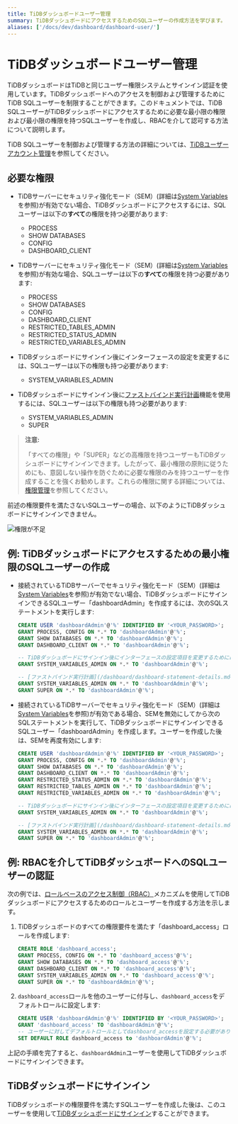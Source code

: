 ```yaml
---
title: TiDBダッシュボードユーザー管理
summary: TiDBダッシュボードにアクセスするためのSQLユーザーの作成方法を学びます。
aliases: ['/docs/dev/dashboard/dashboard-user/']
---
```


# TiDBダッシュボードユーザー管理

TiDBダッシュボードはTiDBと同じユーザー権限システムとサインイン認証を使用しています。TiDBダッシュボードへのアクセスを制御および管理するためにTiDB SQLユーザーを制限することができます。このドキュメントでは、TiDB SQLユーザーがTiDBダッシュボードにアクセスするために必要な最小限の権限および最小限の権限を持つSQLユーザーを作成し、RBACを介して認可する方法について説明します。

TiDB SQLユーザーを制御および管理する方法の詳細については、[TiDBユーザーアカウント管理](/user-account-management.md)を参照してください。

## 必要な権限

- TiDBサーバーにセキュリティ強化モード（SEM）(詳細は[System Variables](/system-variables.md#tidb_enable_enhanced_security)を参照)が有効でない場合、TiDBダッシュボードにアクセスするには、SQLユーザーは以下の**すべて**の権限を持つ必要があります:

    - PROCESS
    - SHOW DATABASES
    - CONFIG
    - DASHBOARD_CLIENT

- TiDBサーバーにセキュリティ強化モード（SEM）(詳細は[System Variables](/system-variables.md#tidb_enable_enhanced_security)を参照)が有効な場合、SQLユーザーは以下の**すべて**の権限を持つ必要があります:

    - PROCESS
    - SHOW DATABASES
    - CONFIG
    - DASHBOARD_CLIENT
    - RESTRICTED_TABLES_ADMIN
    - RESTRICTED_STATUS_ADMIN
    - RESTRICTED_VARIABLES_ADMIN

- TiDBダッシュボードにサインイン後にインターフェースの設定を変更するには、SQLユーザーは以下の権限も持つ必要があります:

    - SYSTEM_VARIABLES_ADMIN

- TiDBダッシュボードにサインイン後に[ファストバインド実行計画](/dashboard/dashboard-statement-details.md#fast-plan-binding)機能を使用するには、SQLユーザーは以下の権限も持つ必要があります:

    - SYSTEM_VARIABLES_ADMIN
    - SUPER

> **注意:**
>
> 「すべての権限」や「SUPER」などの高権限を持つユーザーもTiDBダッシュボードにサインインできます。したがって、最小権限の原則に従うためにも、意図しない操作を防ぐために必要な権限のみを持つユーザーを作成することを強くお勧めします。これらの権限に関する詳細については、[権限管理](/privilege-management.md)を参照してください。

前述の権限要件を満たさないSQLユーザーの場合、以下のようにTiDBダッシュボードにサインインできません。

![権限が不足](/media/dashboard/dashboard-user-insufficient-privileges.png)

## 例: TiDBダッシュボードにアクセスするための最小権限のSQLユーザーの作成

- 接続されているTiDBサーバーでセキュリティ強化モード（SEM）(詳細は[System Variables](/system-variables.md#tidb_enable_enhanced_security)を参照)が有効でない場合、TiDBダッシュボードにサインインできるSQLユーザー「dashboardAdmin」を作成するには、次のSQLステートメントを実行します:

    ```sql
    CREATE USER 'dashboardAdmin'@'%' IDENTIFIED BY '<YOUR_PASSWORD>';
    GRANT PROCESS, CONFIG ON *.* TO 'dashboardAdmin'@'%';
    GRANT SHOW DATABASES ON *.* TO 'dashboardAdmin'@'%';
    GRANT DASHBOARD_CLIENT ON *.* TO 'dashboardAdmin'@'%';

    -- TiDBダッシュボードにサインイン後にインターフェースの設定項目を変更するためには、ユーザー定義のSQLユーザーに以下の権限を付与する必要があります。
    GRANT SYSTEM_VARIABLES_ADMIN ON *.* TO 'dashboardAdmin'@'%';
    
    -- [ファストバインド実行計画](/dashboard/dashboard-statement-details.md#fast-plan-binding)機能をTiDBダッシュボードにサインイン後に使用するためには、ユーザー定義のSQLユーザーに以下の権限を付与する必要があります。
    GRANT SYSTEM_VARIABLES_ADMIN ON *.* TO 'dashboardAdmin'@'%';
    GRANT SUPER ON *.* TO 'dashboardAdmin'@'%';
    ```

- 接続されているTiDBサーバーでセキュリティ強化モード（SEM）(詳細は[System Variables](/system-variables.md#tidb_enable_enhanced_security)を参照)が有効である場合、SEMを無効にしてから次のSQLステートメントを実行して、TiDBダッシュボードにサインインできるSQLユーザー「dashboardAdmin」を作成します。ユーザーを作成した後は、SEMを再度有効にします:

    ```sql
    CREATE USER 'dashboardAdmin'@'%' IDENTIFIED BY '<YOUR_PASSWORD>';
    GRANT PROCESS, CONFIG ON *.* TO 'dashboardAdmin'@'%';
    GRANT SHOW DATABASES ON *.* TO 'dashboardAdmin'@'%';
    GRANT DASHBOARD_CLIENT ON *.* TO 'dashboardAdmin'@'%';
    GRANT RESTRICTED_STATUS_ADMIN ON *.* TO 'dashboardAdmin'@'%';
    GRANT RESTRICTED_TABLES_ADMIN ON *.* TO 'dashboardAdmin'@'%';
    GRANT RESTRICTED_VARIABLES_ADMIN ON *.* TO 'dashboardAdmin'@'%';

    -- TiDBダッシュボードにサインイン後にインターフェースの設定項目を変更するためには、ユーザー定義のSQLユーザーに以下の権限を付与する必要があります。
    GRANT SYSTEM_VARIABLES_ADMIN ON *.* TO 'dashboardAdmin'@'%';
    
    -- [ファストバインド実行計画](/dashboard/dashboard-statement-details.md#fast-plan-binding)機能をTiDBダッシュボードにサインイン後に使用するためには、ユーザー定義のSQLユーザーに以下の権限を付与する必要があります。
    GRANT SYSTEM_VARIABLES_ADMIN ON *.* TO 'dashboardAdmin'@'%';
    GRANT SUPER ON *.* TO 'dashboardAdmin'@'%';
    ```

## 例: RBACを介してTiDBダッシュボードへのSQLユーザーの認証

次の例では、[ロールベースのアクセス制御（RBAC）](/role-based-access-control.md)メカニズムを使用してTiDBダッシュボードにアクセスするためのロールとユーザーを作成する方法を示します。

1. TiDBダッシュボードのすべての権限要件を満たす「dashboard_access」ロールを作成します:

    ```sql
    CREATE ROLE 'dashboard_access';
    GRANT PROCESS, CONFIG ON *.* TO 'dashboard_access'@'%';
    GRANT SHOW DATABASES ON *.* TO 'dashboard_access'@'%';
    GRANT DASHBOARD_CLIENT ON *.* TO 'dashboard_access'@'%';
    GRANT SYSTEM_VARIABLES_ADMIN ON *.* TO 'dashboard_access'@'%';
    GRANT SUPER ON *.* TO 'dashboardAdmin'@'%';    
    ```

2. `dashboard_access`ロールを他のユーザーに付与し、`dashboard_access`をデフォルトロールに設定します:

    ```sql
    CREATE USER 'dashboardAdmin'@'%' IDENTIFIED BY '<YOUR_PASSWORD>';
    GRANT 'dashboard_access' TO 'dashboardAdmin'@'%';
    -- ユーザーに対してデフォルトロールとしてdashboard_accessを設定する必要があります
    SET DEFAULT ROLE dashboard_access to 'dashboardAdmin'@'%';
    ```

上記の手順を完了すると、`dashboardAdmin`ユーザーを使用してTiDBダッシュボードにサインインできます。

## TiDBダッシュボードにサインイン

TiDBダッシュボードの権限要件を満たすSQLユーザーを作成した後は、このユーザーを使用して[TiDBダッシュボードにサインイン](/dashboard/dashboard-access.md#sign-in)することができます。